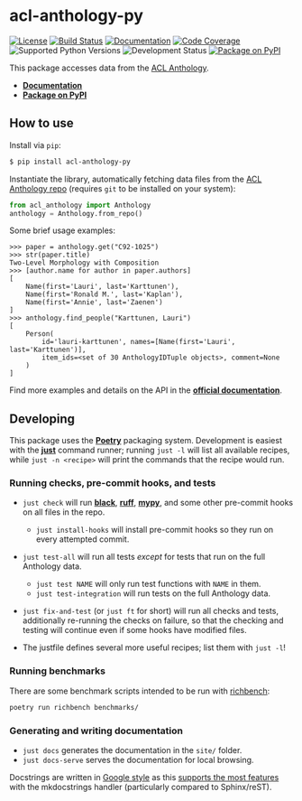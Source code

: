 # acl-anthology-py

[![License](https://img.shields.io/github/license/acl-org/acl-anthology)](LICENSE)
[![Build Status](https://img.shields.io/github/actions/workflow/status/acl-org/acl-anthology/code-quality.yml)](https://github.com/acl-org/acl-anthology/actions/workflows/code-quality.yml)
[![Documentation](https://img.shields.io/readthedocs/acl-anthology-py)](https://acl-anthology-py.readthedocs.io/en/latest/)
[![Code Coverage](https://img.shields.io/codecov/c/gh/acl-org/acl-anthology)](https://codecov.io/gh/acl-org/acl-anthology)
![Supported Python Versions](https://img.shields.io/pypi/pyversions/acl-anthology-py)
![Development Status](https://img.shields.io/pypi/status/acl-anthology-py)
[![Package on PyPI](https://img.shields.io/pypi/v/acl-anthology-py)](https://pypi.org/project/acl-anthology-py/)

This package accesses data from the [ACL
Anthology](https://aclanthology.org).

- [**Documentation**](https://acl-anthology-py.readthedocs.io/en/latest/)
- [**Package on PyPI**](https://pypi.org/project/acl-anthology-py/)

## How to use

Install via `pip`:

```bash
$ pip install acl-anthology-py
```

Instantiate the library, automatically fetching data files from the [ACL
Anthology repo](https://github.com/acl-org/acl-anthology) (requires `git` to be
installed on your system):

```python
from acl_anthology import Anthology
anthology = Anthology.from_repo()
```

Some brief usage examples:

```pycon
>>> paper = anthology.get("C92-1025")
>>> str(paper.title)
Two-Level Morphology with Composition
>>> [author.name for author in paper.authors]
[
    Name(first='Lauri', last='Karttunen'),
    Name(first='Ronald M.', last='Kaplan'),
    Name(first='Annie', last='Zaenen')
]
>>> anthology.find_people("Karttunen, Lauri")
[
    Person(
        id='lauri-karttunen', names=[Name(first='Lauri', last='Karttunen')],
        item_ids=<set of 30 AnthologyIDTuple objects>, comment=None
    )
]
```

Find more examples and details on the API in the [**official
documentation**](https://acl-anthology-py.readthedocs.io/en/latest/).

## Developing

This package uses the [**Poetry**](https://python-poetry.org/) packaging system.
Development is easiest with the [**just**](https://github.com/casey/just)
command runner; running `just -l` will list all available recipes, while `just
-n <recipe>` will print the commands that the recipe would run.

### Running checks, pre-commit hooks, and tests

- `just check` will run [**black**](https://github.com/psf/black),
   [**ruff**](https://github.com/charliermarsh/ruff),
   [**mypy**](https://mypy.readthedocs.io), and some other pre-commit hooks on all
   files in the repo.

    - `just install-hooks` will install pre-commit hooks so they run on every
      attempted commit.

- `just test-all` will run all tests _except_ for tests that run on the full
  Anthology data.

    - `just test NAME` will only run test functions with `NAME` in them.
    - `just test-integration` will run tests on the full Anthology data.

- `just fix-and-test` (or `just ft` for short) will run all checks and tests,
  additionally re-running the checks on failure, so that the checking and
  testing will continue even if some hooks have modified files.

- The justfile defines several more useful recipes; list them with `just -l`!

### Running benchmarks

There are some benchmark scripts intended to be run with
[richbench](https://github.com/tonybaloney/rich-bench):

```bash
poetry run richbench benchmarks/
```

### Generating and writing documentation

- `just docs` generates the documentation in the `site/` folder.
- `just docs-serve` serves the documentation for local browsing.

Docstrings are written in [Google
style](https://github.com/google/styleguide/blob/gh-pages/pyguide.md#38-comments-and-docstrings)
as this [supports the most
features](https://mkdocstrings.github.io/griffe/docstrings/#parsers-features)
with the mkdocstrings handler (particularly compared to Sphinx/reST).
